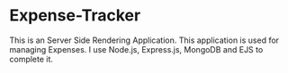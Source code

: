 # Expense-Tracker
This is an Server Side Rendering Application. This application is used for managing Expenses.  I use Node.js, Express.js, MongoDB and EJS to complete it.
